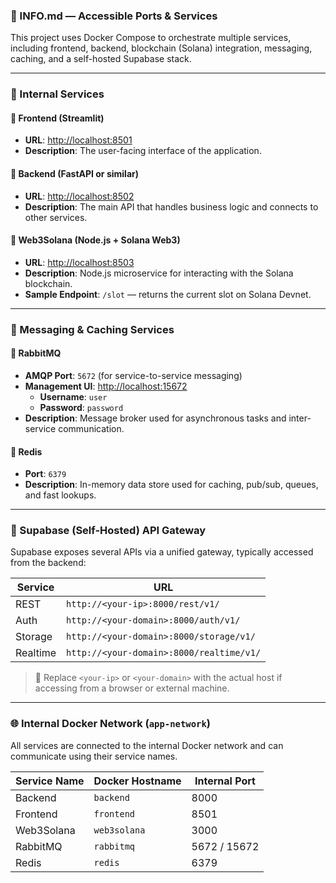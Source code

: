 
### 📘 INFO.md — Accessible Ports & Services

This project uses Docker Compose to orchestrate multiple services, including frontend, backend, blockchain (Solana) integration, messaging, caching, and a self-hosted Supabase stack.

---

### 🚀 Internal Services

#### 🔹 **Frontend (Streamlit)**

- **URL**: [http://localhost:8501](http://localhost:8501)
- **Description**: The user-facing interface of the application.

#### 🔹 **Backend (FastAPI or similar)**

- **URL**: [http://localhost:8502](http://localhost:8502)
- **Description**: The main API that handles business logic and connects to other services.

#### 🔹 **Web3Solana (Node.js + Solana Web3)**

- **URL**: [http://localhost:8503](http://localhost:8503)
- **Description**: Node.js microservice for interacting with the Solana blockchain.
- **Sample Endpoint**: `/slot` — returns the current slot on Solana Devnet.

---

### 💬 Messaging & Caching Services

#### 🔹 **RabbitMQ**

- **AMQP Port**: `5672` (for service-to-service messaging)
- **Management UI**: [http://localhost:15672](http://localhost:15672)
  - **Username**: `user`
  - **Password**: `password`
- **Description**: Message broker used for asynchronous tasks and inter-service communication.

#### 🔹 **Redis**

- **Port**: `6379`
- **Description**: In-memory data store used for caching, pub/sub, queues, and fast lookups.

---

### 🧪 Supabase (Self-Hosted) API Gateway

Supabase exposes several APIs via a unified gateway, typically accessed from the backend:

| Service     | URL                                        |
|-------------|---------------------------------------------|
| REST        | `http://<your-ip>:8000/rest/v1/`           |
| Auth        | `http://<your-domain>:8000/auth/v1/`       |
| Storage     | `http://<your-domain>:8000/storage/v1/`    |
| Realtime    | `http://<your-domain>:8000/realtime/v1/`   |

> 📝 Replace `<your-ip>` or `<your-domain>` with the actual host if accessing from a browser or external machine.

---

### 🌐 Internal Docker Network (`app-network`)

All services are connected to the internal Docker network and can communicate using their service names.

| Service Name | Docker Hostname | Internal Port |
|--------------|------------------|----------------|
| Backend      | `backend`        | 8000           |
| Frontend     | `frontend`       | 8501           |
| Web3Solana   | `web3solana`     | 3000           |
| RabbitMQ     | `rabbitmq`       | 5672 / 15672   |
| Redis        | `redis`          | 6379           |
